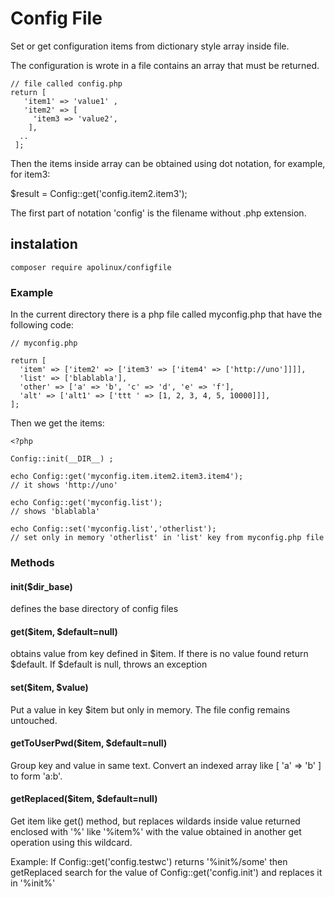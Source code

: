 # Config File

Set or get configuration items from dictionary style array inside file.

The configuration is wrote in a file contains an array that must be returned. 
```
// file called config.php 
return [
   'item1' => 'value1' ,
   'item2' => [
     'item3 => 'value2',
    ],
  ..
 ];
```
Then the items inside array can be obtained using dot notation, for example, for item3:
 
$result = Config::get('config.item2.item3');
 
The first part of notation 'config' is the filename without .php extension.

## instalation 

```
composer require apolinux/configfile
```

### Example

In the current directory there is a php file called myconfig.php that have the following code:

```
// myconfig.php 

return [
  'item' => ['item2' => ['item3' => ['item4' => ['http://uno']]]],
  'list' => ['blablabla'],
  'other' => ['a' => 'b', 'c' => 'd', 'e' => 'f'],
  'alt' => ['alt1' => ['ttt ' => [1, 2, 3, 4, 5, 10000]]],
];

```

Then we get the items:

```
<?php 

Config::init(__DIR__) ;

echo Config::get('myconfig.item.item2.item3.item4');
// it shows 'http://uno' 

echo Config::get('myconfig.list');
// shows 'blablabla' 

echo Config::set('myconfig.list','otherlist');
// set only in memory 'otherlist' in 'list' key from myconfig.php file
```

### Methods 

#### init($dir_base) 

defines the base directory of config files 


#### get($item, $default=null)

obtains value from key defined in $item. If there is no value found return $default. If $default is null, throws an exception

#### set($item, $value)

Put a value in key $item but only in memory. The file config remains untouched.

#### getToUserPwd($item, $default=null)

Group key and value in same text. Convert an indexed array like [ 'a' => 'b' ] to form 'a:b'.


#### getReplaced($item, $default=null)

Get item like get() method, but replaces wildards inside value returned 
enclosed with '%' like '%item%' with the value obtained in 
another get operation using this wildcard.

Example:
If Config::get('config.testwc') returns '%init%/some'
then getReplaced search for the value of Config::get('config.init') and replaces it in '%init%'
